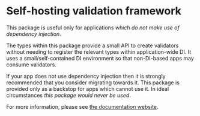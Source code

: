 # Self-hosting validation framework

This package is useful only for applications _which do not make use of dependency injection_.

The types within this package provide a small API to create validators without needing to register the relevant types within application-wide DI.
It uses a small/self-contained DI environment so that non-DI-based apps may consume validators.

If your app does not use dependency injection then it is strongly recommended that you consider migrating towards it.
This package is provided only as a backstop for apps which cannot use it.
In ideal circumstances _this package would never be used_.

For more information, please see [the documentation website].

[the documentation website]:https://csf-dev.github.io/CSF.Validation/
